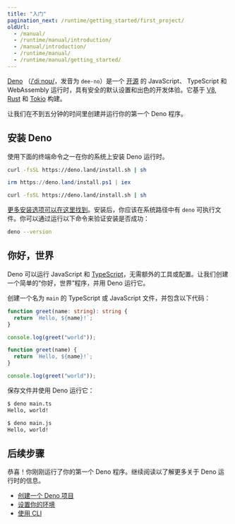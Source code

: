 ```yaml
---
title: "入门"
pagination_next: /runtime/getting_started/first_project/
oldUrl:
  - /manual/
  - /runtime/manual/introduction/
  - /manual/introduction/
  - /runtime/manual/
  - /runtime/manual/getting_started/
---
```


[Deno](https://deno.com)
（[/ˈdiːnoʊ/](https://ipa-reader.com/?text=%CB%88di%CB%90no%CA%8A)，发音为
`dee-no`）是一个
[开源](https://github.com/denoland/deno/blob/main/LICENSE.md) 的 JavaScript、
TypeScript 和 WebAssembly 运行时，具有安全的默认设置和出色的开发体验。它基于 [V8](https://v8.dev/),
[Rust](https://www.rust-lang.org/) 和 [Tokio](https://tokio.rs/) 构建。

让我们在不到五分钟的时间里创建并运行你的第一个 Deno 程序。

## 安装 Deno

使用下面的终端命令之一在你的系统上安装 Deno 运行时。

<deno-tabs group-id="operating-systems">
<deno-tab value="mac" label="macOS" default>

```sh
curl -fsSL https://deno.land/install.sh | sh
```

</deno-tab>
<deno-tab value="windows" label="Windows">

```powershell
irm https://deno.land/install.ps1 | iex
```

</deno-tab>
<deno-tab value="linux" label="Linux">

```sh
curl -fsSL https://deno.land/install.sh | sh
```

</deno-tab>
</deno-tabs>

[更多安装选项可以在这里找到](/runtime/getting_started/installation/)。安装后，你应该在系统路径中有 `deno` 可执行文件。你可以通过运行以下命令来验证安装是否成功：

```sh
deno --version
```

## 你好，世界

Deno 可以运行 JavaScript 和 [TypeScript](https://www.typescriptlang.org/)，无需额外的工具或配置。让我们创建一个简单的“你好，世界”程序，并用 Deno 运行它。

创建一个名为 `main` 的 TypeScript 或 JavaScript 文件，并包含以下代码：

<deno-tabs group-id="code">
<deno-tab value="TypeScript" label="TypeScript" default>

```ts title="main.ts"
function greet(name: string): string {
  return `Hello, ${name}!`;
}

console.log(greet("world"));
```

</deno-tab>
<deno-tab value="JavaScript" label="JavaScript">

```js title="main.js"
function greet(name) {
  return `Hello, ${name}!`;
}

console.log(greet("world"));
```

</deno-tab>
</deno-tabs>

保存文件并使用 Deno 运行它：

<deno-tabs group-id="commands">
<deno-tab value="ts" label="main.ts" default>

```sh
$ deno main.ts
Hello, world!
```

</deno-tab>
<deno-tab value="js" label="main.js">

```sh
$ deno main.js
Hello, world!
```

</deno-tab >
</deno-tabs>

## 后续步骤

恭喜！你刚刚运行了你的第一个 Deno 程序。继续阅读以了解更多关于 Deno 运行时的信息。

- [创建一个 Deno 项目](/runtime/getting_started/first_project/)
- [设置你的环境](/runtime/getting_started/setup_your_environment/)
- [使用 CLI](/runtime/getting_started/command_line_interface)